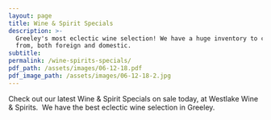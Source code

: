 ```yaml
---
layout: page
title: Wine & Spirit Specials
description: >-
  Greeley's most eclectic wine selection! We have a huge inventory to choose
  from, both foreign and domestic.
subtitle:
permalink: /wine-spirits-specials/
pdf_path: /assets/images/06-12-18.pdf
pdf_image_path: /assets/images/06-12-18-2.jpg
---
```


Check out our latest Wine & Spirit Specials on sale today, at Westlake Wine & Spirits.  We have the best eclectic wine selection in Greeley.